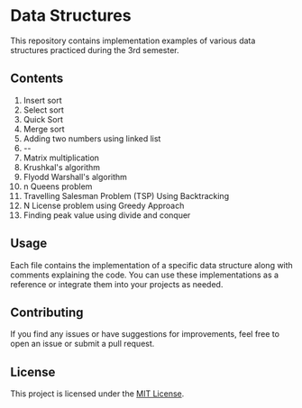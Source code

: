 # Data Structures

This repository contains implementation examples of various data structures practiced during the 3rd semester.

## Contents
1. Insert sort
2. Select sort
3. Quick Sort
4. Merge sort
5. Adding two numbers using linked list
6. --
7. Matrix multiplication
8. Krushkal's algorithm
9. Flyodd Warshall's algorithm
10. n Queens problem
11. Travelling Salesman Problem (TSP) Using Backtracking
12. N License problem using Greedy Approach
13. Finding peak value using divide and conquer

## Usage

Each file contains the implementation of a specific data structure along with comments explaining the code. You can use these implementations as a reference or integrate them into your projects as needed.

## Contributing

If you find any issues or have suggestions for improvements, feel free to open an issue or submit a pull request.

## License

This project is licensed under the [MIT License](./LICENSE).
